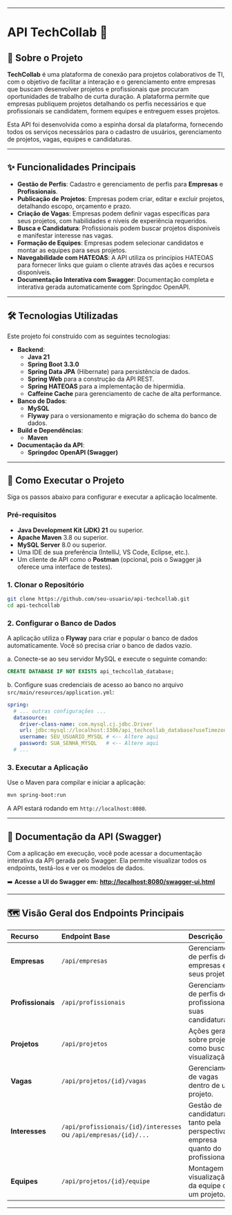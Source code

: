 
-----

# API TechCollab 🚀

## 📖 Sobre o Projeto

**TechCollab** é uma plataforma de conexão para projetos colaborativos de TI, com o objetivo de facilitar a interação e o gerenciamento entre empresas que buscam desenvolver projetos e profissionais que procuram oportunidades de trabalho de curta duração. A plataforma permite que empresas publiquem projetos detalhando os perfis necessários e que profissionais se candidatem, formem equipes e entreguem esses projetos.

Esta API foi desenvolvida como a espinha dorsal da plataforma, fornecendo todos os serviços necessários para o cadastro de usuários, gerenciamento de projetos, vagas, equipes e candidaturas.

-----

## ✨ Funcionalidades Principais

* **Gestão de Perfis**: Cadastro e gerenciamento de perfis para **Empresas** e **Profissionais**.
* **Publicação de Projetos**: Empresas podem criar, editar e excluir projetos, detalhando escopo, orçamento e prazo.
* **Criação de Vagas**: Empresas podem definir vagas específicas para seus projetos, com habilidades e níveis de experiência requeridos.
* **Busca e Candidatura**: Profissionais podem buscar projetos disponíveis e manifestar interesse nas vagas.
* **Formação de Equipes**: Empresas podem selecionar candidatos e montar as equipes para seus projetos.
* **Navegabilidade com HATEOAS**: A API utiliza os princípios HATEOAS para fornecer links que guiam o cliente através das ações e recursos disponíveis.
* **Documentação Interativa com Swagger**: Documentação completa e interativa gerada automaticamente com Springdoc OpenAPI.

-----

## 🛠️ Tecnologias Utilizadas

Este projeto foi construído com as seguintes tecnologias:

* **Backend**:
    * **Java 21**
    * **Spring Boot 3.3.0**
    * **Spring Data JPA** (Hibernate) para persistência de dados.
    * **Spring Web** para a construção da API REST.
    * **Spring HATEOAS** para a implementação de hipermídia.
    * **Caffeine Cache** para gerenciamento de cache de alta performance.
* **Banco de Dados**:
    * **MySQL**
    * **Flyway** para o versionamento e migração do schema do banco de dados.
* **Build e Dependências**:
    * **Maven**
* **Documentação da API**:
    * **Springdoc OpenAPI (Swagger)**

-----

## 🚀 Como Executar o Projeto

Siga os passos abaixo para configurar e executar a aplicação localmente.

### Pré-requisitos

* **Java Development Kit (JDK) 21** ou superior.
* **Apache Maven** 3.8 ou superior.
* **MySQL Server** 8.0 ou superior.
* Uma IDE de sua preferência (IntelliJ, VS Code, Eclipse, etc.).
* Um cliente de API como o **Postman** (opcional, pois o Swagger já oferece uma interface de testes).

### 1\. Clonar o Repositório

```bash
git clone https://github.com/seu-usuario/api-techcollab.git
cd api-techcollab
```

### 2\. Configurar o Banco de Dados

A aplicação utiliza o **Flyway** para criar e popular o banco de dados automaticamente. Você só precisa criar o banco de dados vazio.

a. Conecte-se ao seu servidor MySQL e execute o seguinte comando:

```sql
CREATE DATABASE IF NOT EXISTS api_techcollab_database;
```

b. Configure suas credenciais de acesso ao banco no arquivo `src/main/resources/application.yml`:

```yaml
spring:
  # ... outras configurações ...
  datasource:
    driver-class-name: com.mysql.cj.jdbc.Driver
    url: jdbc:mysql://localhost:3306/api_techcollab_database?useTimezone=true&serverTimezone=UTC
    username: SEU_USUARIO_MYSQL # <-- Altere aqui
    password: SUA_SENHA_MYSQL   # <-- Altere aqui
  # ...
```

### 3\. Executar a Aplicação

Use o Maven para compilar e iniciar a aplicação:

```bash
mvn spring-boot:run
```

A API estará rodando em `http://localhost:8080`.

-----

## 📄 Documentação da API (Swagger)

Com a aplicação em execução, você pode acessar a documentação interativa da API gerada pelo Swagger. Ela permite visualizar todos os endpoints, testá-los e ver os modelos de dados.

➡️ **Acesse a UI do Swagger em:** [**http://localhost:8080/swagger-ui.html**](https://www.google.com/search?q=http://localhost:8080/swagger-ui.html)

-----

## 🗺️ Visão Geral dos Endpoints Principais

| Recurso | Endpoint Base | Descrição |
| :--- | :--- |:---|
| **Empresas** | `/api/empresas` | Gerenciamento de perfis de empresas e seus projetos. |
| **Profissionais** | `/api/profissionais` | Gerenciamento de perfis de profissionais e suas candidaturas. |
| **Projetos** | `/api/projetos` | Ações gerais sobre projetos, como busca e visualização. |
| **Vagas** | `/api/projetos/{id}/vagas` | Gerenciamento de vagas dentro de um projeto. |
| **Interesses** | `/api/profissionais/{id}/interesses` ou `/api/empresas/{id}/...`| Gestão de candidaturas, tanto pela perspectiva da empresa quanto do profissional. |
| **Equipes** | `/api/projetos/{id}/equipe` | Montagem e visualização da equipe de um projeto. |

-----
